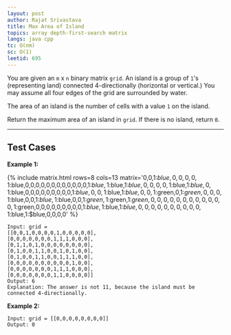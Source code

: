 ```yaml
---
layout: post 
author: Rajat Srivastava
title: Max Area of Island
topics: array depth-first-search matrix
langs: java cpp
tc: O(nm)
sc: O(1)
leetid: 695
---
```


You are given an `m` x `n` binary matrix `grid`. An island is a group of `1`'s (representing land) connected
4-directionally (horizontal or vertical.)
You may assume all four edges of the grid are surrounded by water.

The area of an island is the number of cells with a value `1` on the island.

Return the maximum area of an island in `grid`. If there is no island, return `0`.

---

## Test Cases

**Example 1:**

{% include matrix.html rows=8 cols=13 matrix='0,0,1:$blue,0,0,0,0,1:$blue,0,0,0,0,0,0,0,0,0,0,0,0,1:$blue,1:$blue,1:$blue,0,0,0,0,1:$blue,1:$blue,0,1:$blue,0,0,0,0,0,0,0,0,0,1:$blue,0,0,1:$blue,1:$blue,0,0,1:$green,0,1:$green,0,0,0,1:$blue,0,0,1:$blue,1:$blue,0,0,1:$green,1:$green,1:$green,0,0,0,0,0,0,0,0,0,0,0,0,1:$green,0,0,0,0,0,0,0,0,0,1:$blue,1:$blue,1:$blue,0,0,0,0,0,0,0,0,0,0,1:$blue,1:$blue,0,0,0,0' %}

```
Input: grid = 
[[0,0,1,0,0,0,0,1,0,0,0,0,0],
[0,0,0,0,0,0,0,1,1,1,0,0,0],
[0,1,1,0,1,0,0,0,0,0,0,0,0],
[0,1,0,0,1,1,0,0,1,0,1,0,0],
[0,1,0,0,1,1,0,0,1,1,1,0,0],
[0,0,0,0,0,0,0,0,0,0,1,0,0],
[0,0,0,0,0,0,0,1,1,1,0,0,0],
[0,0,0,0,0,0,0,1,1,0,0,0,0]]
Output: 6
Explanation: The answer is not 11, because the island must be connected 4-directionally.
```

**Example 2:**

```
Input: grid = [[0,0,0,0,0,0,0,0]]
Output: 0
```